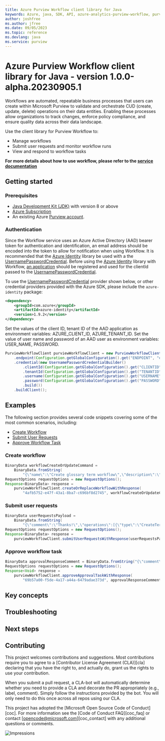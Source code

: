 ```yaml
---
title: Azure Purview Workflow client library for Java
keywords: Azure, java, SDK, API, azure-analytics-purview-workflow, purview
author: joshfree
ms.author: jfree
ms.date: 09/05/2023
ms.topic: reference
ms.devlang: java
ms.service: purview
---
```

# Azure Purview Workflow client library for Java - version 1.0.0-alpha.20230905.1 


Workflows are automated, repeatable business processes that users can create within Microsoft Purview to validate and orchestrate CUD (create, update, delete) operations on their data entities. Enabling these processes allow organizations to track changes, enforce policy compliance, and ensure quality data across their data landscape.

Use the client library for Purview Workflow to:

- Manage workflows
- Submit user requests and monitor workflow runs
- View and respond to workflow tasks

**For more details about how to use workflow, please refer to the [service documentation][product_documentation]**

## Getting started

### Prerequisites

- [Java Development Kit (JDK)][jdk] with version 8 or above
- [Azure Subscription][azure_subscription]
- An existing Azure [Purview account][purview_resource].

### Authentication

Since the Workflow service uses an Azure Active Directory (AAD) bearer token for authentication and identification, an email address should be encoded into the token to allow for notification when using Workflow. It is recommended that the [Azure Identity][azure_identity] library be used  with a the [UsernamePasswordCredential][username_password_credential]. Before using the [Azure Identity][azure_identity] library with Workflow, [an application][app_registration] should be registered and used for the clientId passed to the [UsernamePasswordCredential][username_password_credential].

To use the [UsernamePasswordCredential][username_password_credential] provider shown below, or other credential providers provided with the Azure SDK, please include the `azure-identity` package:

[//]: # ({x-version-update-start;com.azure:azure-identity;dependency})
```xml
<dependency>
    <groupId>com.azure</groupId>
    <artifactId>azure-identity</artifactId>
    <version>1.9.2</version>
</dependency>
```

Set the values of the client ID, tenant ID of the AAD application as environment variables: AZURE_CLIENT_ID, AZURE_TENANT_ID.
Set the value of user name and password of an AAD user as environment variables: USER_NAME, PASSWORD.

```java readme-sample-createWorkflowClient
PurviewWorkflowClient purviewWorkflowClient = new PurviewWorkflowClientBuilder()
    .endpoint(Configuration.getGlobalConfiguration().get("ENDPOINT", "endpoint"))
    .credential(new UsernamePasswordCredentialBuilder()
        .clientId(Configuration.getGlobalConfiguration().get("CLIENTID", "clientId"))
        .tenantId(Configuration.getGlobalConfiguration().get("TENANTID", "tenantId"))
        .username(Configuration.getGlobalConfiguration().get("USERNAME", "username"))
        .password(Configuration.getGlobalConfiguration().get("PASSWORD", "password"))
        .build())
    .buildClient();
```

## Examples

The following section provides several code snippets covering some of the most common scenarios, including:

- [Create Workflow](#create-workflow)
- [Submit User Requests](#submit-user-requests)
- [Approve Workflow Task](#approve-workflow-task)

### Create workflow

```java readme-sample-createWorkflow
BinaryData workflowCreateOrUpdateCommand =
    BinaryData.fromString(
        "{\"name\":\"Create glossary term workflow\",\"description\":\"\",\"triggers\":[{\"type\":\"when_term_creation_is_requested\",\"underGlossaryHierarchy\":\"/glossaries/20031e20-b4df-4a66-a61d-1b0716f3fa48\"}],\"isEnabled\":true,\"actionDag\":{\"actions\":{\"Startandwaitforanapproval\":{\"type\":\"Approval\",\"inputs\":{\"parameters\":{\"approvalType\":\"PendingOnAll\",\"title\":\"ApprovalRequestforCreateGlossaryTerm\",\"assignedTo\":[\"eece94d9-0619-4669-bb8a-d6ecec5220bc\"]}},\"runAfter\":{}},\"Condition\":{\"type\":\"If\",\"expression\":{\"and\":[{\"equals\":[\"@outputs('Startandwaitforanapproval')['body/outcome']\",\"Approved\"]}]},\"actions\":{\"Createglossaryterm\":{\"type\":\"CreateTerm\",\"runAfter\":{}},\"Sendemailnotification\":{\"type\":\"EmailNotification\",\"inputs\":{\"parameters\":{\"emailSubject\":\"GlossaryTermCreate-APPROVED\",\"emailMessage\":\"YourrequestforGlossaryTerm@{triggerBody()['request']['term']['name']}isapproved.\",\"emailRecipients\":[\"@{triggerBody()['request']['requestor']}\"]}},\"runAfter\":{\"Createglossaryterm\":[\"Succeeded\"]}}},\"else\":{\"actions\":{\"Sendrejectemailnotification\":{\"type\":\"EmailNotification\",\"inputs\":{\"parameters\":{\"emailSubject\":\"GlossaryTermCreate-REJECTED\",\"emailMessage\":\"YourrequestforGlossaryTerm@{triggerBody()['request']['term']['name']}isrejected.\",\"emailRecipients\":[\"@{triggerBody()['request']['requestor']}\"]}},\"runAfter\":{}}}},\"runAfter\":{\"Startandwaitforanapproval\":[\"Succeeded\"]}}}}}");
RequestOptions requestOptions = new RequestOptions();
Response<BinaryData> response =
    purviewWorkflowClient.createOrReplaceWorkflowWithResponse(
        "4afb5752-e47f-43a1-8ba7-c696bf8d2745", workflowCreateOrUpdateCommand, requestOptions);
```

### Submit user requests

```java readme-sample-submitUserRequests
BinaryData userRequestsPayload =
    BinaryData.fromString(
        "{\"comment\":\"Thanks!\",\"operations\":[{\"type\":\"CreateTerm\",\"payload\":{\"glossaryTerm\":{\"name\":\"term\",\"anchor\":{\"glossaryGuid\":\"20031e20-b4df-4a66-a61d-1b0716f3fa48\"},\"nickName\":\"term\",\"status\":\"Approved\"}}}]}");
RequestOptions requestOptions = new RequestOptions();
Response<BinaryData> response =
    purviewWorkflowClient.submitUserRequestsWithResponse(userRequestsPayload, requestOptions);
```

### Approve workflow task

```java readme-sample-approveWorkflowTask
BinaryData approvalResponseComment = BinaryData.fromString("{\"comment\":\"Thanks for raising this!\"}");
RequestOptions requestOptions = new RequestOptions();
Response<Void> response =
    purviewWorkflowClient.approveApprovalTaskWithResponse(
        "69b57a00-f5de-4a17-a44a-6479adae373d", approvalResponseComment, requestOptions);
```

## Key concepts

## Troubleshooting

## Next steps

## Contributing

This project welcomes contributions and suggestions. Most contributions require you to agree to a [Contributor License Agreement (CLA)][cla] declaring that you have the right to, and actually do, grant us the rights to use your contribution.

When you submit a pull request, a CLA-bot will automatically determine whether you need to provide a CLA and decorate the PR appropriately (e.g., label, comment). Simply follow the instructions provided by the bot. You will only need to do this once across all repos using our CLA.

This project has adopted the [Microsoft Open Source Code of Conduct][coc]. For more information see the [Code of Conduct FAQ][coc_faq] or contact [opencode@microsoft.com][coc_contact] with any additional questions or comments.

<!-- LINKS -->
[product_documentation]: https://learn.microsoft.com/azure/purview/concept-workflow
[jdk]: /java/azure/jdk/
[azure_subscription]: https://azure.microsoft.com/free/
[purview_resource]: /azure/purview/create-catalog-portal
[azure_identity]: https://github.com/Azure/azure-sdk-for-java/blob/main/sdk/identity/azure-identity/README.md
[app_registration]:https://learn.microsoft.com/azure/active-directory/develop/quickstart-register-app
[username_password_credential]: https://learn.microsoft.com/java/api/com.azure.identity.usernamepasswordcredential?source=recommendations&view=azure-java-stable
![Impressions](https://azure-sdk-impressions.azurewebsites.net/api/impressions/azure-sdk-for-java%2Fsdk%2Fpurview%2Fazure-analytics-purview-workflow%2FREADME.png)


